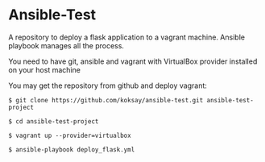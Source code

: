 Ansible-Test
============

A repository to deploy a flask application to a vagrant machine.
Ansible playbook manages all the process.

You need to have git, ansible and vagrant with VirtualBox provider installed on your host machine

You may get the repository from github and deploy vagrant:

```
$ git clone https://github.com/koksay/ansible-test.git ansible-test-project

$ cd ansible-test-project

$ vagrant up --provider=virtualbox

$ ansible-playbook deploy_flask.yml
```

